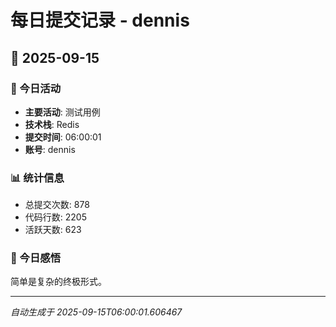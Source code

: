 # 每日提交记录 - dennis

## 📅 2025-09-15

### 🎯 今日活动
- **主要活动**: 测试用例
- **技术栈**: Redis
- **提交时间**: 06:00:01
- **账号**: dennis

### 📊 统计信息
- 总提交次数: 878
- 代码行数: 2205
- 活跃天数: 623

### 💭 今日感悟
简单是复杂的终极形式。

---
*自动生成于 2025-09-15T06:00:01.606467*
